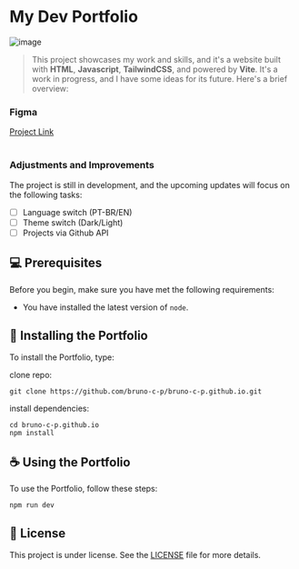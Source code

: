 # My Dev Portfolio

![image](https://github.com/bruno-c-p/bruno-c-p.github.io/assets/62653989/67a68efa-cd17-4427-b2ac-dc1486ac5b75)

> This project showcases my work and skills, and it's a website built with <strong>HTML</strong>, <strong>Javascript</strong>, <strong>TailwindCSS</strong>, and powered by <strong>Vite</strong>.
> It's a work in progress, and I have some ideas for its future. Here's a brief overview:

### Figma
[Project Link](https://www.figma.com/file/3rSc6Oj9NlrpE7ruYOSc05/BRUNOCP---PORTFOLIO?type=design&mode=design&t=S9s9AiCIn1IKDvCj-1)<br><br>

### Adjustments and Improvements

The project is still in development, and the upcoming updates will focus on the following tasks:

- [ ] Language switch (PT-BR/EN)
- [ ] Theme switch (Dark/Light)
- [ ] Projects via Github API

## 💻 Prerequisites

Before you begin, make sure you have met the following requirements:

* You have installed the latest version of `node`.

## 🚀 Installing the Portfolio

To install the Portfolio, type:

clone repo:
```
git clone https://github.com/bruno-c-p/bruno-c-p.github.io.git
```
install dependencies:
```
cd bruno-c-p.github.io
npm install
```

## ☕ Using the Portfolio

To use the Portfolio, follow these steps:

```
npm run dev
```


## 📝 License

This project is under license. See the [LICENSE](LICENSE.md) file for more details.

